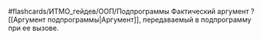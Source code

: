 #flashcards/ИТМО_гейдев/ООП/Подпрограммы
Фактический аргумент
?
[[Аргумент подпрограммы|Аргумент]], передаваемый в подпрограмму при ее вызове.
